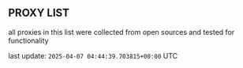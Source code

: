 ## PROXY LIST

all proxies in this list were collected from open sources and tested for functionality

last update: `2025-04-07 04:44:39.703815+00:00` UTC